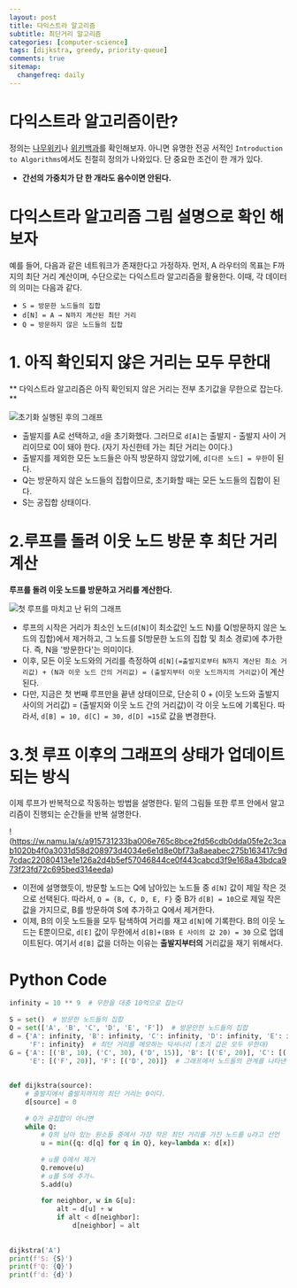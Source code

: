 ```yaml
---
layout: post
title: 다익스트라 알고리즘
subtitle: 최단거리 알고리즘
categories: [computer-science]
tags: [dijkstra, greedy, priority-queue]
comments: true
sitemap:
  changefreq: daily
---
```


# 다익스트라 알고리즘이란?

정의는 [나무위키](https://namu.wiki/w/%EB%8B%A4%EC%9D%B5%EC%8A%A4%ED%8A%B8%EB%9D%BC%20%EC%95%8C%EA%B3%A0%EB%A6%AC%EC%A6%98)나 [위키백과](https://ko.wikipedia.org/wiki/%EB%8D%B0%EC%9D%B4%ED%81%AC%EC%8A%A4%ED%8A%B8%EB%9D%BC_%EC%95%8C%EA%B3%A0%EB%A6%AC%EC%A6%98)를 확인해보자. 아니면 유명한 전공 서적인 `Introduction to Algorithms`에서도 친절히 정의가 나와있다. 단 중요한 조건이 한 개가 있다.

- **간선의 가중치가 단 한 개라도 음수이면 안된다.**

# 다익스트라 알고리즘 그림 설명으로 확인 해보자

예를 들어, 다음과 같은 네트워크가 존재한다고 가정하자. 먼저, A 라우터의 목표는 F까지의 최단 거리 계산이며, 수단으로는 다익스트라 알고리즘을 활용한다. 이때, 각 데이터의 의미는 다음과 같다.

-   `S = 방문한 노드들의 집합`
-   `d[N] = A → N까지 계산된 최단 거리`
-   `Q = 방문하지 않은 노드들의 집합`

# 1. **아직 확인되지 않은 거리는 모두 무한대**

** 다익스트라 알고리즘은 아직 확인되지 않은 거리는 전부 초기값을 무한으로 잡는다. **

![초기화 실행된 후의 그래프](https://w.namu.la/s/7cff087eb1f8876860f0d7a5e1747bd52eb9e20faff468bf3dbb9b267bd14a82602df9a6ef657a6bec140570b00efa1d8779c96fc3a6af1e9075f84ce3493c53fed6d64a6b3ccaf9ea96187dc704e731cff68c20cbed99152f27d2e5c17ace3c)

- 출발지를 A로 선택하고, `d`을 초기화했다. 그러므로 `d[A]`는 출발지 - 출발지 사이 거리이므로 0이 돼야 한다. (자기 자신한테 가는 최단 거리는 0이다.)
- 출발지를 제외한 모든 노드들은 아직 방문하지 않았기에, `d[다른 노드] = 무한`이 된다.
- Q는 방문하지 않은 노드들의 집합이므로, 초기화할 때는 모든 노드들의 집합이 된다.
- S는 공집합 상태이다.

# 2.**루프를 돌려 이웃 노드 방문 후 최단 거리 계산**

**루프를 돌려 이웃 노드를 방문하고 거리를 계산한다.**

![첫 루프를 마치고 난 뒤의 그래프](https://w.namu.la/s/4e98f57a9b80f41aad785aa08b05c88f1380e88f3351d17c0145227fc4c69e39db4573bc6097fa7189ca455584a1ce96b9fa274bc3fbb672a8d960ceb070b7919627fbfef150a11abe17106e6b958967b4a7b3ba4d5fed73c39c41b6bcbaf23d)

-   루프의 시작은 거리가 최소인 노드(`d[N]`이 최소값인 노드 N)를 Q(방문하지 않은 노드의 집합)에서 제거하고, 그 노드를 S(방문한 노드의 집합 및 최소 경로)에 추가한다. 즉, N을 '방문한다'는 의미이다.
-   이후, 모든 이웃 노드와의 거리를 측정하여 `d[N](=출발지로부터 N까지 계산된 최소 거리값) + (N과 이웃 노드 간의 거리값) = (출발지부터 이웃 노드까지의 거리값)`이 계산된다.
-   다만, 지금은 첫 번째 루프만을 끝낸 상태이므로, 단순히 0 + (이웃 노드와 출발지 사이의 거리값) = (출발지와 이웃 노드 간의 거리값)이 각 이웃 노드에 기록된다. 따라서, `d[B] = 10, d[C] = 30, d[D] =15`로 값을 변경한다.

# 3.**첫 루프 이후의 그래프의 상태가 업데이트되는 방식**

이제 루프가 반복적으로 작동하는 방법을 설명한다. 밑의 그림들 또한 루프 안에서 알고리즘이 진행되는 순간들을 반복 설명한다.

!(https://w.namu.la/s/a915731233ba006e765c8bce2fd56cdb0dda05fe2c3cab1020b4f0a3031d58d208973d4034e6e1d8e0bf73a8aeabec275b163417c9d7cdac22080413e1e126a2d4b5ef57046844ce0f443cabcd3f9e168a43bdca973f23fd72c695bed314eeda)

-   이전에 설명했듯이, 방문할 노드는 Q에 남아있는 노드들 중 `d[N]` 값이 제일 작은 것으로 선택된다. 따라서, `Q = {B, C, D, E, F}` 중 B가 `d[B] = 10`으로 제일 작은 값을 가지므로, B를 방문하여 S에 추가하고 Q에서 제거한다.
-   이제, B의 이웃 노드들을 모두 탐색하여 거리를 재고 `d[N]`에 기록한다. B의 이웃 노드는 E뿐이므로, `d[E]` 값이 무한에서 `d[B]+(B와 E 사이의 값 20) = 30` 으로 업데이트된다. 여기서 `d[B]` 값을 더하는 이유는 **출발지부터의** 거리값을 재기 위해서다.

# Python Code

```python
infinity = 10 ** 9  # 무한을 대충 10억으로 잡는다  
  
S = set()  # 방문한 노드들의 집합  
Q = set(['A', 'B', 'C', 'D', 'E', 'F'])  # 방문안한 노드들의 집합  
d = {'A': infinity, 'B': infinity, 'C': infinity, 'D': infinity, 'E': infinity,  
     'F': infinity}  # 최단 거리를 메모하는 딕셔너리 (초기 값은 모두 무한대)  
G = {'A': [('B', 10), ('C', 30), ('D', 15)], 'B': [('E', 20)], 'C': [('F', 5)], 'D': [('C', 5), ('F', 20)],  
     'E': [('F', 20)], 'F': [('D', 20)]}  # 그래프에서 노드들의 관계를 나타낸 딕셔너리  
  
  
def dijkstra(source):  
    # 출발지에서 출발지까지의 최단 거리는 0이다.  
    d[source] = 0  
  
    # Q가 공집합이 아니면  
    while Q:  
        # Q의 남아 있는 원소들 중에서 가장 작은 최단 거리를 가진 노드를 u라고 선언  
        u = min({q: d[q] for q in Q}, key=lambda x: d[x])  
  
        # u를 Q에서 제거  
        Q.remove(u)  
        # u를 S에 추가ㄴ  
        S.add(u)  
  
        for neighbor, w in G[u]:  
            alt = d[u] + w  
            if alt < d[neighbor]:  
                d[neighbor] = alt  
  
  
dijkstra('A')  
print(f'S: {S}')  
print(f'Q: {Q}')  
print(f'd: {d}')
```
